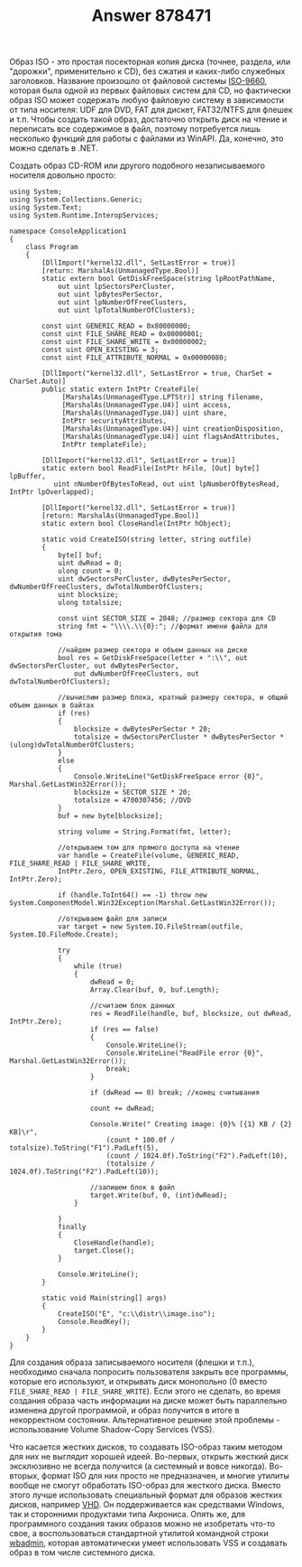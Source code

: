 ﻿---
title: "Answer 878471"
se.owner.user_id: 240512
se.owner.display_name: "MSDN.WhiteKnight"
se.owner.link: "https://ru.stackoverflow.com/users/240512/msdn-whiteknight"
se.answer_id: 878471
se.question_id: 877005
se.post_type: answer
se.score: 3
se.is_accepted: True
---
<p>Образ ISO - это простая посекторная копия диска (точнее, раздела, или "дорожки", применительно к CD), без сжатия и каких-либо служебных заголовков. Название произошло от файловой системы <a href="https://ru.wikipedia.org/wiki/ISO_9660" rel="nofollow noreferrer">ISO-9660</a>, которая была одной из первых файловых систем для CD, но фактически образ ISO может содержать любую файловую систему в зависимости от типа носителя: UDF для DVD, FAT для дискет, FAT32/NTFS для флешек и т.п. Чтобы создать такой образ, достаточно открыть диск на чтение и переписать все содержимое в файл, поэтому потребуется лишь несколько функций для работы с файлами из WinAPI. Да, конечно, это можно сделать в .NET.</p>

<p>Создать образ CD-ROM или другого подобного незаписываемого носителя довольно просто:</p>

<pre><code>using System;
using System.Collections.Generic;
using System.Text;
using System.Runtime.InteropServices;

namespace ConsoleApplication1
{
    class Program
    {
        [DllImport("kernel32.dll", SetLastError = true)]
        [return: MarshalAs(UnmanagedType.Bool)]
        static extern bool GetDiskFreeSpace(string lpRootPathName,
            out uint lpSectorsPerCluster,
            out uint lpBytesPerSector,
            out uint lpNumberOfFreeClusters,
            out uint lpTotalNumberOfClusters);

        const uint GENERIC_READ = 0x80000000;
        const uint FILE_SHARE_READ = 0x00000001;
        const uint FILE_SHARE_WRITE = 0x00000002;
        const uint OPEN_EXISTING = 3;
        const uint FILE_ATTRIBUTE_NORMAL = 0x00000080;

        [DllImport("kernel32.dll", SetLastError = true, CharSet = CharSet.Auto)]
        public static extern IntPtr CreateFile(
             [MarshalAs(UnmanagedType.LPTStr)] string filename,
             [MarshalAs(UnmanagedType.U4)] uint access,
             [MarshalAs(UnmanagedType.U4)] uint share,
             IntPtr securityAttributes,
             [MarshalAs(UnmanagedType.U4)] uint creationDisposition,
             [MarshalAs(UnmanagedType.U4)] uint flagsAndAttributes,
             IntPtr templateFile);

        [DllImport("kernel32.dll", SetLastError = true)]
        static extern bool ReadFile(IntPtr hFile, [Out] byte[] lpBuffer,
           uint nNumberOfBytesToRead, out uint lpNumberOfBytesRead, IntPtr lpOverlapped);

        [DllImport("kernel32.dll", SetLastError = true)]
        [return: MarshalAs(UnmanagedType.Bool)]
        static extern bool CloseHandle(IntPtr hObject);

        static void CreateISO(string letter, string outfile)
        {            
            byte[] buf;
            uint dwRead = 0;
            ulong count = 0;            
            uint dwSectorsPerCluster, dwBytesPerSector, dwNumberOfFreeClusters, dwTotalNumberOfClusters;
            uint blocksize;
            ulong totalsize;

            const uint SECTOR_SIZE = 2048; //размер сектора для CD
            string fmt = "\\\\.\\{0}:"; //формат имени файла для открытия тома

            //найдем размер сектора и объем данных на диске
            bool res = GetDiskFreeSpace(letter + ":\\", out dwSectorsPerCluster, out dwBytesPerSector,
                out dwNumberOfFreeClusters, out dwTotalNumberOfClusters);

            //вычислим размер блока, кратный размеру сектора, и общий объем данных в байтах
            if (res)
            {
                blocksize = dwBytesPerSector * 20;
                totalsize = dwSectorsPerCluster * dwBytesPerSector * (ulong)dwTotalNumberOfClusters;
            }
            else
            {
                Console.WriteLine("GetDiskFreeSpace error {0}", Marshal.GetLastWin32Error());
                blocksize = SECTOR_SIZE * 20;
                totalsize = 4700307456; //DVD
            }
            buf = new byte[blocksize];

            string volume = String.Format(fmt, letter);

            //открываем том для прямого доступа на чтение
            var handle = CreateFile(volume, GENERIC_READ, FILE_SHARE_READ | FILE_SHARE_WRITE,
            IntPtr.Zero, OPEN_EXISTING, FILE_ATTRIBUTE_NORMAL, IntPtr.Zero);

            if (handle.ToInt64() == -1) throw new System.ComponentModel.Win32Exception(Marshal.GetLastWin32Error());

            //открываем файл для записи
            var target = new System.IO.FileStream(outfile, System.IO.FileMode.Create);

            try
            {
                while (true)
                {
                    dwRead = 0;
                    Array.Clear(buf, 0, buf.Length);

                    //считаем блок данных
                    res = ReadFile(handle, buf, blocksize, out dwRead, IntPtr.Zero);
                    if (res == false)
                    {
                        Console.WriteLine();
                        Console.WriteLine("ReadFile error {0}", Marshal.GetLastWin32Error());
                        break;
                    }

                    if (dwRead == 0) break; //конец считывания

                    count += dwRead;

                    Console.Write(" Creating image: {0}% [{1} KB / {2} KB]\r",
                        (count * 100.0f / totalsize).ToString("F1").PadLeft(5),
                        (count / 1024.0f).ToString("F2").PadLeft(10),
                        (totalsize / 1024.0f).ToString("F2").PadLeft(10));

                    //запишем блок в файл
                    target.Write(buf, 0, (int)dwRead);
                }

            }
            finally
            {
                CloseHandle(handle);
                target.Close();
            }

            Console.WriteLine();
        }

        static void Main(string[] args)
        {
            CreateISO("E", "c:\\distr\\image.iso");
            Console.ReadKey();
        }
    }
}
</code></pre>

<p>Для создания образа записываемого носителя (флешки и т.п.), необходимо сначала попросить пользователя закрыть все программы, которые его используют, и открывать диск монопольно (0 вместо <code>FILE_SHARE_READ | FILE_SHARE_WRITE</code>). Если этого не сделать, во время создания образа часть информации на диске может быть параллельно изменена другой программой, и образ получится в итоге в некорректном состоянии. Альтернативное решение этой проблемы - использование Volume Shadow-Copy Services (VSS).</p>

<p>Что касается жестких дисков, то создавать ISO-образ таким методом для них не выглядит хорошей идеей. Во-первых, открыть жесткий диск эксклюзивно не всегда получится (а системный и вовсе никогда). Во-вторых, формат ISO для них просто не предназначен, и многие утилиты вообще не смогут обработать ISO-образ для жесткого диска. Вместо этого лучше использовать специальный формат для образов жестких дисков, например <a href="https://msdn.microsoft.com/ru-ru/library/windows/desktop/dd323654%28v=vs.85%29.aspx?f=255&amp;MSPPError=-2147217396" rel="nofollow noreferrer">VHD</a>. Он поддерживается как средствами Windows, так и сторонними продуктами типа Акрониса. Опять же, для программного создания таких образов можно не изобретать что-то свое, а воспользоваться стандартной утилитой командной строки <a href="https://docs.microsoft.com/en-us/windows-server/administration/windows-commands/wbadmin" rel="nofollow noreferrer">wbadmin</a>, которая автоматически умеет использовать VSS и создавать образ в том числе системного диска. </p>
